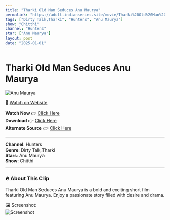 ```yaml
---
title: "Tharki Old Man Seduces Anu Maurya"
permalink: "https://adult.indianseries.site/movie/Tharki%20Old%20Man%20Seduces%20Anu%20Maurya"
tags: ["Dirty Talk,Tharki", "Hunters", "Anu Maurya"]
show: "Chitthi"
channel: "Hunters"
star: ["Anu Maurya"]
layout: post
date: "2025-01-01"
---
```


# Tharki Old Man Seduces Anu Maurya

![Anu Maurya](https://shorts.desisins.com/wp-content/uploads/2024/07/Tharki-Old-Man-Anu-Maurya-Chitthi-Hunters-DesiSins.com_.jpg)

🔗 [Watch on Website](https://adult.indianseries.site/movie/Tharki%20Old%20Man%20Seduces%20Anu%20Maurya)

**Watch Now** 👉 [Click Here](https://adult.indianseries.site/movie/Tharki%20Old%20Man%20Seduces%20Anu%20Maurya)  
**Download** 👉 [Click Here](https://adult.indianseries.site/movie/Tharki%20Old%20Man%20Seduces%20Anu%20Maurya)  
**Alternate Source** 👉 [Click Here](https://adult.indianseries.site/movie/Tharki%20Old%20Man%20Seduces%20Anu%20Maurya)

---

**Channel**: Hunters  
**Genre**: Dirty Talk,Tharki  
**Stars**: Anu Maurya  
**Show**: Chitthi

---

### 🔥 About This Clip

Tharki Old Man Seduces Anu Maurya is a bold and exciting short film featuring Anu Maurya. Enjoy a passionate story filled with desire and drama.
 
🖼️ Screenshot:  
![Screenshot](https://shorts.desisins.com/wp-content/uploads/2024/07/Tharki-Old-Man-Anu-Maurya-Chitthi-Hunters-DesiSins.com_.jpg)
